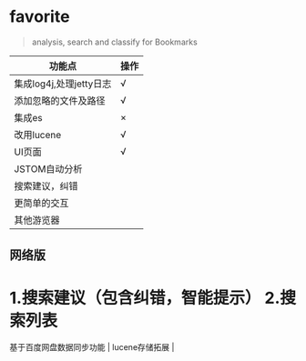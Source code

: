 # favorite
> analysis, search and classify for Bookmarks

功能点 					|操作	   
 -----------------------|----------
集成log4j,处理jetty日志	|		  √
添加忽略的文件及路径		|		  √
集成es					|		  ×
改用lucene				|		  √
UI页面					|		  √
JSTOM自动分析				|		   
搜索建议，纠错			|		   
更简单的交互				|		   
其他游览器				|		   



## 网络版
1.搜索建议（包含纠错，智能提示）
2.搜索列表
=======
基于百度网盘数据同步功能	|
lucene存储拓展			|
